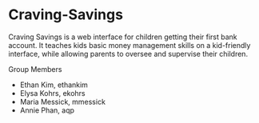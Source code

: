 # Craving-Savings

Craving Savings is a web interface for children getting their first bank account. It teaches kids basic money management skills on a kid-friendly interface, while allowing parents to oversee and supervise their children.

Group Members
* Ethan Kim, ethankim
* Elysa Kohrs, ekohrs
* Maria Messick, mmessick
* Annie Phan, aqp
